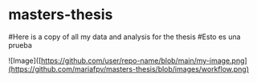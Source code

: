 # masters-thesis

#Here is a copy of all my data and analysis for the thesis
#Esto es una prueba

![Image]([https://github.com/user/repo-name/blob/main/my-image.png](https://github.com/mariafpv/masters-thesis/blob/images/workflow.png)

